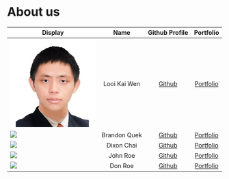 # About us

Display | Name | Github Profile | Portfolio 
--------|:----:|:--------------:|:---------:
<img src="https://github.com/AY2021S1-CS2113-T16-1/tp/blob/master/docs/team/photos/kaiwen98.png" width="200"  /> | Looi Kai Wen | [Github](https://github.com/kaiwen98) | [Portfolio](https://github.com/AY2021S1-CS2113-T16-1/tp/blob/master/docs/team/kaiwen98.md)
![](https://via.placeholder.com/100.png?text=Photo) | Brandon Quek | [Github](https://github.com/bqxy) | [Portfolio](team/bqxy.md)
![](https://via.placeholder.com/100.png?text=Photo) | Dixon Chai | [Github](https://github.com/dixoncwc) | [Portfolio](team/dixoncwc.md)
![](https://via.placeholder.com/100.png?text=Photo) | John Roe | [Github](https://github.com/) | [Portfolio](docs/team/johndoe.md)
![](https://via.placeholder.com/100.png?text=Photo) | Don Roe | [Github](https://github.com/) | [Portfolio](docs/team/johndoe.md)
